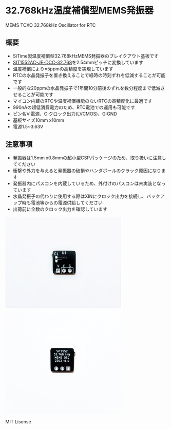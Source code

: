 # 32.768kHz温度補償型MEMS発振器
MEMS TCXO 32.768kHz Oscillator for RTC

## 概要 
  * SiTime製温度補償型32.768kHzMEMS発振器のブレイクアウト基板です 
  * [SIT1552AC-JE-DCC-32.768][1]を2.54mmピッチに変換しています  
  * 温度補償により±5ppmの高精度を実現しています
  * RTCの水晶発振子を置き換えることで経時の時刻ずれを低減することが可能です  
  * 一般的な20ppmの水晶発振子で1年間10分前後のずれを数分程度まで低減させることが可能です  
  * マイコン内蔵のRTCや温度補償機能のないRTCの高精度化に最適です  
  * 990nAの超低消費電力のため、RTC電池での運用も可能です  
  * ピン名V:電源、C:クロック出力(LVCMOS)、G:GND  
  * 基板サイズ10mm x10mm
  * 電源1.5~3.63V
  
## 注意事項
  * 発振器は1.5mm x0.8mmの超小型CSPパッケージのため、取り扱いに注意してください  
  * 衝撃や外力を与えると発振器の破損やハンダボールのクラック原因になります  
  * 発振器内にパスコンを内蔵しているため、外付けのパスコンは未実装となっています  
  * 水晶発振子の代わりに使用する際はXINにクロック出力を接続し、バックアップ時も電池等からの電源供給してください  
  * 出荷前に全数のクロック出力を確認しています  
  
<img src="https://raw.githubusercontent.com/meerstern/MEMS_TCXO_32kOSC/main/IMG/img1.jpg" width="360">
<img src="https://raw.githubusercontent.com/meerstern/MEMS_TCXO_32kOSC/main/IMG/img2.JPG" width="360">

  MIT Lisense
  
  [1]: https://www.sitime.com/products/32-khz-tcxos/sit1552
